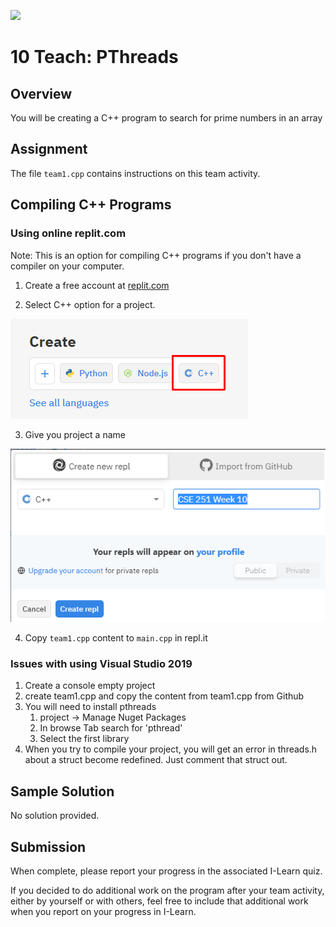 ![](../site/banner.png)

# 10 Teach: PThreads

## Overview

You will be creating a C++ program to search for prime numbers in an array

## Assignment

The file `team1.cpp` contains instructions on this team activity.

## Compiling C++ Programs

### Using online replit.com

Note: This is an option for compiling C++ programs if you don't have a compiler on your computer.

1) Create a free account at [replit.com](www.replit.com)

2) Select C++ option for a project.

![](replit1.png)

3) Give you project a name

![](replit2.png)

4) Copy `team1.cpp` content to `main.cpp` in repl.it


### Issues with using Visual Studio 2019

1. Create a console empty project
2. create team1.cpp and copy the content from team1.cpp from Github
3. You will need to install pthreads
   1. project -> Manage Nuget Packages
   1. In browse Tab search for 'pthread'
   2. Select the first library
4. When you try to compile your project, you will get an error in threads.h about a struct become redefined.  Just comment that struct out.


## Sample Solution

No solution provided.

## Submission

When complete, please report your progress in the associated I-Learn quiz.

If you decided to do additional work on the program after your team activity, either by yourself or with others, feel free to include that additional work when you report on your progress in I-Learn.

